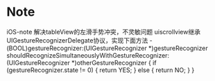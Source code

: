 # Note
iOS-note
解决tableView的左滑手势冲突，不灵敏问题
uiscrollview继承UIGestureRecognizerDelegate协议，实现下面方法
-(BOOL)gestureRecognizer:(UIGestureRecognizer *)gestureRecognizer shouldRecognizeSimultaneouslyWithGestureRecognizer:(UIGestureRecognizer *)otherGestureRecognizer
{
    if (gestureRecognizer.state != 0)
    {
        return YES;
    }
    else
    {
        return NO;
    }
} 

